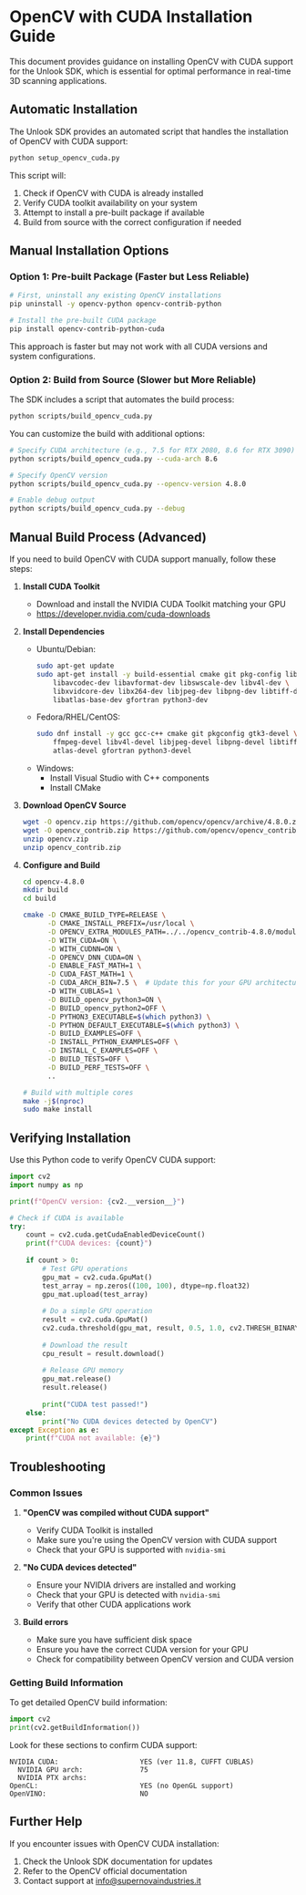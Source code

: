 # OpenCV with CUDA Installation Guide

This document provides guidance on installing OpenCV with CUDA support for the Unlook SDK, which is essential for optimal performance in real-time 3D scanning applications.

## Automatic Installation

The Unlook SDK provides an automated script that handles the installation of OpenCV with CUDA support:

```bash
python setup_opencv_cuda.py
```

This script will:
1. Check if OpenCV with CUDA is already installed
2. Verify CUDA toolkit availability on your system
3. Attempt to install a pre-built package if available
4. Build from source with the correct configuration if needed

## Manual Installation Options

### Option 1: Pre-built Package (Faster but Less Reliable)

```bash
# First, uninstall any existing OpenCV installations
pip uninstall -y opencv-python opencv-contrib-python

# Install the pre-built CUDA package
pip install opencv-contrib-python-cuda
```

This approach is faster but may not work with all CUDA versions and system configurations.

### Option 2: Build from Source (Slower but More Reliable)

The SDK includes a script that automates the build process:

```bash
python scripts/build_opencv_cuda.py
```

You can customize the build with additional options:

```bash
# Specify CUDA architecture (e.g., 7.5 for RTX 2080, 8.6 for RTX 3090)
python scripts/build_opencv_cuda.py --cuda-arch 8.6

# Specify OpenCV version
python scripts/build_opencv_cuda.py --opencv-version 4.8.0

# Enable debug output
python scripts/build_opencv_cuda.py --debug
```

## Manual Build Process (Advanced)

If you need to build OpenCV with CUDA support manually, follow these steps:

1. **Install CUDA Toolkit**
   - Download and install the NVIDIA CUDA Toolkit matching your GPU
   - https://developer.nvidia.com/cuda-downloads

2. **Install Dependencies**
   - Ubuntu/Debian:
     ```bash
     sudo apt-get update
     sudo apt-get install -y build-essential cmake git pkg-config libgtk-3-dev \
         libavcodec-dev libavformat-dev libswscale-dev libv4l-dev \
         libxvidcore-dev libx264-dev libjpeg-dev libpng-dev libtiff-dev \
         libatlas-base-dev gfortran python3-dev
     ```
   - Fedora/RHEL/CentOS:
     ```bash
     sudo dnf install -y gcc gcc-c++ cmake git pkgconfig gtk3-devel \
         ffmpeg-devel libv4l-devel libjpeg-devel libpng-devel libtiff-devel \
         atlas-devel gfortran python3-devel
     ```
   - Windows:
     - Install Visual Studio with C++ components
     - Install CMake

3. **Download OpenCV Source**
   ```bash
   wget -O opencv.zip https://github.com/opencv/opencv/archive/4.8.0.zip
   wget -O opencv_contrib.zip https://github.com/opencv/opencv_contrib/archive/4.8.0.zip
   unzip opencv.zip
   unzip opencv_contrib.zip
   ```

4. **Configure and Build**
   ```bash
   cd opencv-4.8.0
   mkdir build
   cd build
   
   cmake -D CMAKE_BUILD_TYPE=RELEASE \
         -D CMAKE_INSTALL_PREFIX=/usr/local \
         -D OPENCV_EXTRA_MODULES_PATH=../../opencv_contrib-4.8.0/modules \
         -D WITH_CUDA=ON \
         -D WITH_CUDNN=ON \
         -D OPENCV_DNN_CUDA=ON \
         -D ENABLE_FAST_MATH=1 \
         -D CUDA_FAST_MATH=1 \
         -D CUDA_ARCH_BIN=7.5 \  # Update this for your GPU architecture
         -D WITH_CUBLAS=1 \
         -D BUILD_opencv_python3=ON \
         -D BUILD_opencv_python2=OFF \
         -D PYTHON3_EXECUTABLE=$(which python3) \
         -D PYTHON_DEFAULT_EXECUTABLE=$(which python3) \
         -D BUILD_EXAMPLES=OFF \
         -D INSTALL_PYTHON_EXAMPLES=OFF \
         -D INSTALL_C_EXAMPLES=OFF \
         -D BUILD_TESTS=OFF \
         -D BUILD_PERF_TESTS=OFF \
         ..
   
   # Build with multiple cores
   make -j$(nproc)
   sudo make install
   ```

## Verifying Installation

Use this Python code to verify OpenCV CUDA support:

```python
import cv2
import numpy as np

print(f"OpenCV version: {cv2.__version__}")

# Check if CUDA is available
try:
    count = cv2.cuda.getCudaEnabledDeviceCount()
    print(f"CUDA devices: {count}")
    
    if count > 0:
        # Test GPU operations
        gpu_mat = cv2.cuda.GpuMat()
        test_array = np.zeros((100, 100), dtype=np.float32)
        gpu_mat.upload(test_array)
        
        # Do a simple GPU operation
        result = cv2.cuda.GpuMat()
        cv2.cuda.threshold(gpu_mat, result, 0.5, 1.0, cv2.THRESH_BINARY)
        
        # Download the result
        cpu_result = result.download()
        
        # Release GPU memory
        gpu_mat.release()
        result.release()
        
        print("CUDA test passed!")
    else:
        print("No CUDA devices detected by OpenCV")
except Exception as e:
    print(f"CUDA not available: {e}")
```

## Troubleshooting

### Common Issues

1. **"OpenCV was compiled without CUDA support"**
   - Verify CUDA Toolkit is installed
   - Make sure you're using the OpenCV version with CUDA support
   - Check that your GPU is supported with `nvidia-smi`

2. **"No CUDA devices detected"**
   - Ensure your NVIDIA drivers are installed and working
   - Check that your GPU is detected with `nvidia-smi`
   - Verify that other CUDA applications work

3. **Build errors**
   - Make sure you have sufficient disk space
   - Ensure you have the correct CUDA version for your GPU
   - Check for compatibility between OpenCV version and CUDA version

### Getting Build Information

To get detailed OpenCV build information:

```python
import cv2
print(cv2.getBuildInformation())
```

Look for these sections to confirm CUDA support:

```
NVIDIA CUDA:                    YES (ver 11.8, CUFFT CUBLAS)
  NVIDIA GPU arch:              75
  NVIDIA PTX archs:
OpenCL:                         YES (no OpenGL support)
OpenVINO:                       NO
```

## Further Help

If you encounter issues with OpenCV CUDA installation:

1. Check the Unlook SDK documentation for updates
2. Refer to the OpenCV official documentation
3. Contact support at info@supernovaindustries.it